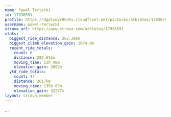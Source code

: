 ```yaml
---
name: Paweł Terlecki
id: 17936591
profile: https://dgalywyr863hv.cloudfront.net/pictures/athletes/17936591/5577025/4/large.jpg
username: pawel-terlecki
strava_url: https://www.strava.com/athletes/17936591
stats:
  biggest_ride_distance: 262.38km
  biggest_climb_elevation_gain: 1074.8m
  recent_ride_totals:
    count: 6
    distance: 282.61km
    moving_time: 13h 48m
    elevation_gain: 2892m
  ytd_ride_totals:
    count: 44
    distance: 2617km
    moving_time: 135h 07m
    elevation_gain: 32277m
layout: strava_member
--- 
```

...
